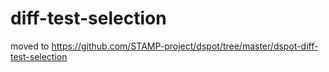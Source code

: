 # diff-test-selection
moved to https://github.com/STAMP-project/dspot/tree/master/dspot-diff-test-selection
